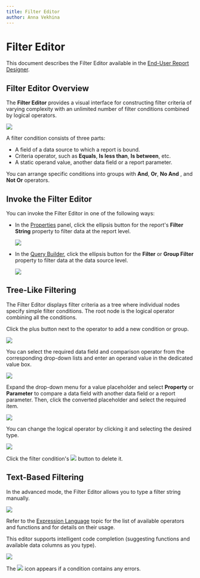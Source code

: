 ```yaml
---
title: Filter Editor
author: Anna Vekhina
---
```


# Filter Editor

This document describes the Filter Editor available in the [End-User Report Designer](../../report-designer.md).

## Filter Editor Overview

The **Filter Editor** provides a visual interface for constructing filter criteria of varying complexity with an unlimited number of filter conditions combined by logical operators.

![](../../../images/eurd-web-filter-editor.png)

A filter condition consists of three parts:

* A field of a data source to which a report is bound.
* Criteria operator, such as **Equals**, **Is less than**, **Is between**, etc.
* A static operand value, another data field or a report parameter.

You can arrange specific conditions into groups with **And**, **Or**, **No And** , and **Not Or** operators.

## Invoke the Filter Editor
You can invoke the Filter Editor in one of the following ways:

* In the [Properties](ui-panels/properties-panel.md) panel, click the ellipsis button for the report's **Filter String** property to filter data at the report level.

    ![](../../../images/eurd-web-filter-string-property.png)

* In the [Query Builder](query-builder.md), click the ellipsis button for the **Filter** or **Group Filter** property to filter data at the data source level.    

    ![](../../../images/eurd-web-filter-string-query-builder.png)


## Tree-Like Filtering

The Filter Editor displays filter criteria as a tree where individual nodes specify simple filter conditions. The root node is the logical operator combining all the conditions.

Click the plus button next to the operator to add a new condition or group.

![](../../../images/eurd-web-filter-editor-add-condition.png)

You can select the required data field and comparison operator from the corresponding drop-down lists and enter an operand value in the dedicated value box.

![](../../../images/eurd-web-filter-editor-simple-condition.png)

Expand the drop-down menu for a value placeholder and select **Property** or **Parameter** to compare a data field with another data field or a report parameter. Then, click the converted placeholder and select the required item.

![](../../../images/eurd-web-filter-editor-value-parameter.png)

You can change the logical operator by clicking it and selecting the desired type.

![](../../../images/eurd-web-filter-editor-change-logical-operator.png)

Click the filter condition's ![](../../../images/eurd-web-filter-editor-remove-button.png) button to delete it.

## Text-Based Filtering

In the advanced mode, the Filter Editor allows you to type a filter string manually.

![](../../../images/eurd-web-filter-editor-advanced-mode.png)

Refer to the [Expression Language](../use-expressions/expression-language.md) topic for the list of available operators and functions and for details on their usage.

This editor supports intelligent code completion (suggesting functions and available data columns as you type).

![](../../../images/eurd-web-filter-code-completion.png)

The ![](../../../images/eurd-web-expression-editor-error-icon.png) icon appears if a condition contains any errors.